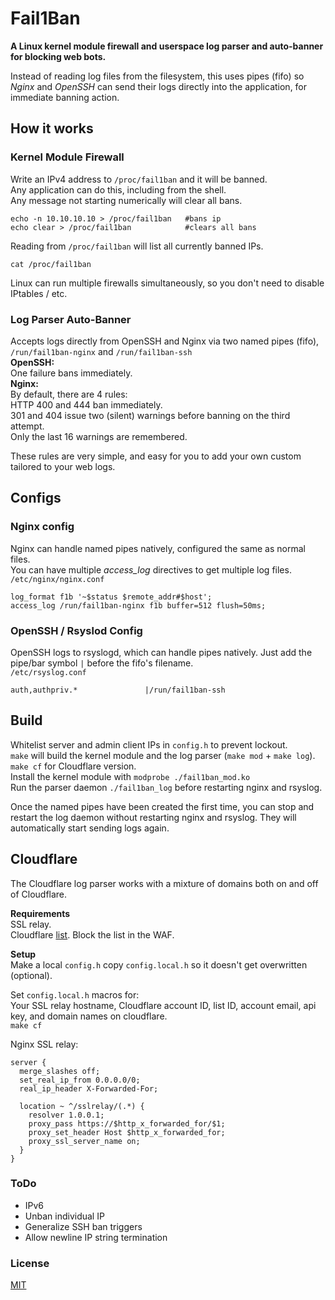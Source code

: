 # Fail1Ban
__A Linux kernel module firewall and userspace log parser and auto-banner for blocking web bots.__

Instead of reading log files from the filesystem, this uses pipes (fifo) so _Nginx_ and _OpenSSH_ can send their logs directly into the application, for immediate banning action.

## How it works
### Kernel Module Firewall
Write an IPv4 address to `/proc/fail1ban` and it will be banned.\
Any application can do this, including from the shell.\
Any message not starting numerically will clear all bans.
```
echo -n 10.10.10.10 > /proc/fail1ban   #bans ip
echo clear > /proc/fail1ban            #clears all bans
```
Reading from `/proc/fail1ban` will list all currently banned IPs.
```
cat /proc/fail1ban
```
Linux can run multiple firewalls simultaneously, so you don't need to disable IPtables / etc.

### Log Parser Auto-Banner
Accepts logs directly from OpenSSH and Nginx via two named pipes (fifo), `/run/fail1ban-nginx` and `/run/fail1ban-ssh`\
__OpenSSH:__\
One failure bans immediately.\
__Nginx:__\
By default, there are 4 rules:\
HTTP 400 and 444 ban immediately.\
301 and 404 issue two (silent) warnings before banning on the third attempt.\
Only the last 16 warnings are remembered.

These rules are very simple, and easy for you to add your own custom tailored to your web logs.

## Configs
### Nginx config
Nginx can handle named pipes natively, configured the same as normal files.\
You can have multiple _access_log_  directives to get multiple log files.\
`/etc/nginx/nginx.conf`
```
log_format f1b '~$status $remote_addr#$host';
access_log /run/fail1ban-nginx f1b buffer=512 flush=50ms;
```

### OpenSSH / Rsyslod Config
OpenSSH logs to rsyslogd, which can handle pipes natively. Just add the pipe/bar symbol `|` before the fifo's filename.\
`/etc/rsyslog.conf`
```
auth,authpriv.*               |/run/fail1ban-ssh
```

## Build
Whitelist server and admin client IPs in `config.h` to prevent lockout.\
`make` will build the kernel module and the log parser (`make mod` + `make log`). `make cf` for Cloudflare version.\
Install the kernel module with `modprobe ./fail1ban_mod.ko`\
Run the parser daemon `./fail1ban_log` before restarting nginx and rsyslog.

Once the named pipes have been created the first time, you can stop and restart the log daemon without restarting nginx and rsyslog. They will automatically start sending logs again.

## Cloudflare
The Cloudflare log parser works with a mixture of domains both on and off of Cloudflare.

__Requirements__\
SSL relay.\
Cloudflare [list](https://developers.cloudflare.com/waf/tools/lists/custom-lists/). Block the list in the WAF.

__Setup__\
Make a local `config.h` copy `config.local.h` so it doesn't get overwritten (optional).

Set `config.local.h` macros for:\
Your SSL relay hostname, Cloudflare account ID, list ID, account email, api key, and domain names on cloudflare.\
`make cf`

Nginx SSL relay:
```
server {
  merge_slashes off;
  set_real_ip_from 0.0.0.0/0;
  real_ip_header X-Forwarded-For;

  location ~ ^/sslrelay/(.*) {
    resolver 1.0.0.1;
    proxy_pass https://$http_x_forwarded_for/$1;
    proxy_set_header Host $http_x_forwarded_for;
    proxy_ssl_server_name on;
  }
}
```

### ToDo
- IPv6
- Unban individual IP
- Generalize SSH ban triggers
- Allow newline IP string termination

### License
[MIT](LICENSE)
